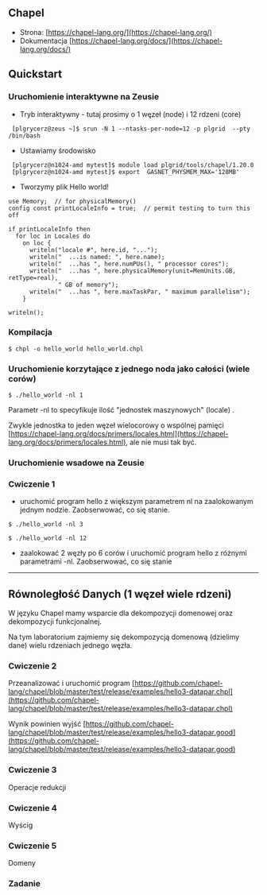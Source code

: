 <!-- class: center, middle, inverse -->

## Chapel
* Strona: [https://chapel-lang.org/](https://chapel-lang.org/)
* Dokumentacja [https://chapel-lang.org/docs/](https://chapel-lang.org/docs/) 

## Quickstart
### Uruchomienie interaktywne  na Zeusie
* Tryb interaktywny - tutaj prosimy o 1 węzeł (node) i 12 rdzeni (core) 
```shell
 [plgrycerz@zeus ~]$ srun -N 1 --ntasks-per-node=12 -p plgrid  --pty /bin/bash
```
* Ustawiamy środowisko 
```shell
 [plgrycerz@n1024-amd mytest]$ module load plgrid/tools/chapel/1.20.0
 [plgrycerz@n1024-amd mytest]$ export  GASNET_PHYSMEM_MAX='128MB'
```
* Tworzymy plik Hello world! 

```chapel
use Memory;  // for physicalMemory()
config const printLocaleInfo = true;  // permit testing to turn this off

if printLocaleInfo then
  for loc in Locales do
    on loc {
      writeln("locale #", here.id, "...");
      writeln("  ...is named: ", here.name);
      writeln("  ...has ", here.numPUs(), " processor cores");
      writeln("  ...has ", here.physicalMemory(unit=MemUnits.GB, retType=real),
              " GB of memory");
      writeln("  ...has ", here.maxTaskPar, " maximum parallelism");
    }

writeln();

```
### Kompilacja
```shell
$ chpl -o hello_world hello_world.chpl
```
 ### Uruchomienie korzytające z jednego noda jako całości (wiele corów)
 ```shell
$ ./hello_world -nl 1
```
Parametr -nl to specyfikuje ilość "jednostek maszynowych" (locale) . 

Zwykle jednostka  to jeden węzeł wielocorowy o wspólnej pamięci [https://chapel-lang.org/docs/primers/locales.html](https://chapel-lang.org/docs/primers/locales.html), ale nie musi tak być.  


### Uruchomienie wsadowe  na Zeusie

### Cwiczenie 1
- uruchomić program hello z większym parametrem nl na zaalokowanym jednym nodzie. Zaobserwować, co się stanie. 
```shell
$ ./hello_world -nl 3
```
```shell
$ ./hello_world -nl 12
```
- zaalokować 2 węzły po 6 corów i uruchomić program hello z różnymi parametrami -nl. Zaobserwować, co się stanie
---
## Równoległość Danych (1 węzeł wiele rdzeni)

W języku Chapel mamy wsparcie dla dekompozycji domenowej oraz dekompozycji funkcjonalnej.  

Na tym laboratorium zajmiemy się dekompozycją domenową (dzielimy dane) wielu rdzeniach jednego węzła.

### Cwiczenie 2

Przeanalizować i uruchomić program [https://github.com/chapel-lang/chapel/blob/master/test/release/examples/hello3-datapar.chpl](https://github.com/chapel-lang/chapel/blob/master/test/release/examples/hello3-datapar.chpl)


Wynik powinien wyjść [https://github.com/chapel-lang/chapel/blob/master/test/release/examples/hello3-datapar.good](https://github.com/chapel-lang/chapel/blob/master/test/release/examples/hello3-datapar.good)

### Cwiczenie 3 

Operacje redukcji



### Cwiczenie 4 

Wyścig

### Cwiczenie 5

Domeny 

### Zadanie 




